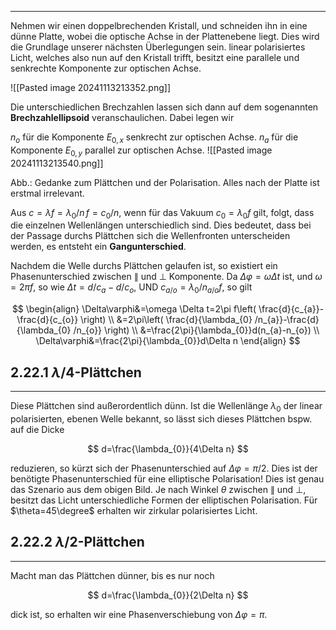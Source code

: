 ***

Nehmen wir einen doppelbrechenden Kristall, und schneiden ihn in eine dünne Platte, wobei die optische Achse in der Plattenebene liegt. Dies wird die Grundlage unserer nächsten Überlegungen sein. linear polarisiertes Licht, welches also nun auf den Kristall trifft, besitzt eine parallele und senkrechte Komponente zur optischen Achse.

![[Pasted image 20241113213352.png]]

Die unterschiedlichen Brechzahlen lassen sich dann auf dem sogenannten **Brechzahlellipsoid** veranschaulichen. Dabei legen wir

$n_{o}$ für die Komponente $E_{0,x}$ senkrecht zur optischen Achse.
$n_{a}$ für die Komponente $E_{0,y}$ parallel zur optischen Achse.
![[Pasted image 20241113213540.png]]

Abb.: Gedanke zum Plättchen und der Polarisation. Alles nach der Platte ist erstmal irrelevant.

Aus $c=\lambda f=\lambda_{0} /n\,f=c_{0} /n$, wenn für das Vakuum $c_{0}=\lambda_{0}f$ gilt, folgt, dass die einzelnen Wellenlängen unterschiedlich sind. Dies bedeutet, dass bei der Passage durchs Plättchen sich die Wellenfronten unterscheiden werden, es entsteht ein **Gangunterschied**.

Nachdem die Welle durchs Plättchen gelaufen ist, so existiert ein Phasenunterschied zwischen $\parallel$ und $\perp$ Komponente. Da $\Delta\varphi=\omega \Delta t$ ist, und $\omega=2\pi f$, so wie $\Delta t=d /c_{a}-d /c_{o}$, UND $c_{a/o}=\lambda_{0} /n_{a /o} f$, so gilt

$$
\begin{align}
\Delta\varphi&=\omega \Delta t=2\pi f\left( \frac{d}{c_{a}}-\frac{d}{c_{o}} \right) \\
&=2\pi\left( \frac{d}{\lambda_{0} /n_{a}}-\frac{d}{\lambda_{0} /n_{o}} \right) \\
&=\frac{2\pi}{\lambda_{0}}d(n_{a}-n_{o}) \\
\Delta\varphi&=\frac{2\pi}{\lambda_{0}}d\Delta n
\end{align}
$$


## 2.22.1 $\lambda /4$-Plättchen
***

Diese Plättchen sind außerordentlich dünn. Ist die Wellenlänge $\lambda_{0}$ der linear polarisierten, ebenen Welle bekannt, so lässt sich dieses Plättchen bspw. auf die Dicke

$$
d=\frac{\lambda_{0}}{4\Delta n}
$$

reduzieren, so kürzt sich der Phasenunterschied auf $\Delta\varphi=\pi /2$. Dies ist der benötigte Phasenunterschied für eine elliptische Polarisation! Dies ist genau das Szenario aus dem obigen Bild. Je nach Winkel $\theta$ zwischen $\parallel$ und $\perp$, besitzt das Licht unterschiedliche Formen der elliptischen Polarisation. Für $\theta=45\degree$ erhalten wir zirkular polarisiertes Licht.


## 2.22.2 $\lambda /2$-Plättchen
***

Macht man das Plättchen dünner, bis es nur noch

$$
d=\frac{\lambda_{0}}{2\Delta n}
$$

dick ist, so erhalten wir eine Phasenverschiebung von $\Delta \varphi=\pi$.